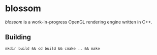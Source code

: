 # blossom

*blossom* is a work-in-progress OpenGL rendering engine written in C++. 

## Building

`mkdir build && cd build && cmake .. && make`
